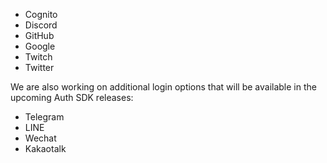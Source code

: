 * Cognito
* Discord
* GitHub
* Google
* Twitch
* Twitter

We are also working on additional login options that will be available in the upcoming Auth SDK releases:

- Telegram
- LINE
- Wechat
- Kakaotalk